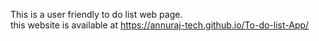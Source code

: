 This is a user friendly to do list web page.
<br>
this website is available at https://annuraj-tech.github.io/To-do-list-App/
